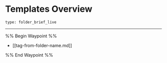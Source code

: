 # Templates Overview
 
```ccard
type: folder_brief_live
```
 
---

%% Begin Waypoint %%
- [[tag-from-folder-name.md]]

%% End Waypoint %%